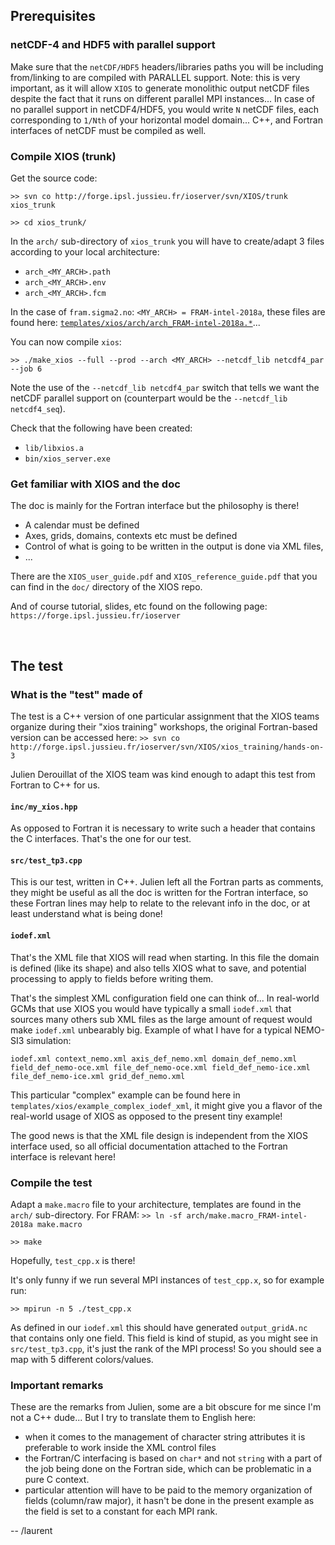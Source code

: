## Prerequisites

### netCDF-4 and HDF5 with parallel support

Make sure that the `netCDF/HDF5` headers/libraries paths you will be including from/linking to are compiled with PARALLEL support.
Note: this is very important, as it will allow `XIOS` to generate monolithic output netCDF files despite the fact that it runs on different parallel MPI instances... In case of no parallel support in netCDF4/HDF5, you would write `N` netCDF files, each corresponding to `1/Nth` of your horizontal model domain...
C++, and Fortran interfaces of netCDF must be compiled as well.


### Compile XIOS (trunk)

Get the source code:

`>> svn co http://forge.ipsl.jussieu.fr/ioserver/svn/XIOS/trunk xios_trunk`
    
`>> cd xios_trunk/`

In the `arch/` sub-directory of `xios_trunk` you will have to create/adapt 3 files according to your local architecture:
* `arch_<MY_ARCH>.path`
* `arch_<MY_ARCH>.env`
* `arch_<MY_ARCH>.fcm`

In the case of `fram.sigma2.no`: `<MY_ARCH> = FRAM-intel-2018a`, these files are found here: [`templates/xios/arch/arch_FRAM-intel-2018a.*`](templates/xios/arch)...

You can now compile `xios`:

`>> ./make_xios --full --prod --arch <MY_ARCH> --netcdf_lib netcdf4_par --job 6`

Note the use of the `--netcdf_lib netcdf4_par` switch that tells we want the netCDF parallel support on (counterpart would be the `--netcdf_lib netcdf4_seq`).

Check that the following have been created:
* `lib/libxios.a`
* `bin/xios_server.exe`

### Get familiar with XIOS and the doc

The doc is mainly for the Fortran interface but the philosophy is there!
* A calendar must be defined
* Axes, grids, domains, contexts etc must be defined
* Control of what is going to be written in the output is done via XML files,
* ...

There are the `XIOS_user_guide.pdf` and `XIOS_reference_guide.pdf` that you can find in the `doc/` directory of the XIOS repo.

And of course tutorial, slides, etc found on the following page: `https://forge.ipsl.jussieu.fr/ioserver`

​ 
## The test

### What is the "test" made of

The test is a C++ version of one particular assignment that the XIOS teams organize during their "xios training" workshops, the original Fortran-based version can be accessed here:
`>> svn co http://forge.ipsl.jussieu.fr/ioserver/svn/XIOS/xios_training/hands-on-3`

Julien Derouillat of the XIOS team was kind enough to adapt this test from Fortran to C++ for us.


#### `inc/my_xios.hpp`

As opposed to Fortran it is necessary to write such a header that contains the C interfaces.
That's the one for our test.

#### `src/test_tp3.cpp`

This is our test, written in C++. Julien left all the Fortran parts as comments, they might be useful as all the doc is written for the Fortran interface, so these Fortran lines may help to relate to the relevant info in the doc, or at least understand what is being done!

#### `iodef.xml`

That's the XML file that XIOS will read when starting. In this file the domain is defined (like its shape) and also tells XIOS what to save, and potential processing to apply to fields before writing them.

That's the simplest XML configuration field one can think of... In real-world GCMs that use XIOS you would have typically a small `iodef.xml` that sources many others sub XML files as the large amount of request would make `iodef.xml` unbearably big. Example of what I have for a typical NEMO-SI3 simulation:

    iodef.xml context_nemo.xml axis_def_nemo.xml domain_def_nemo.xml field_def_nemo-oce.xml file_def_nemo-oce.xml field_def_nemo-ice.xml file_def_nemo-ice.xml grid_def_nemo.xml

This particular "complex" example can be found here in `templates/xios/example_complex_iodef_xml`, it might give you a flavor of the real-world usage of XIOS as opposed to the present tiny example!

The good news is that the XML file design is independent from the XIOS interface used, so all official documentation attached to the Fortran interface is relevant here!


### Compile the test
 
Adapt a `make.macro` file to your architecture, templates are found in the `arch/` sub-directory.
For FRAM:
`>> ln -sf arch/make.macro_FRAM-intel-2018a make.macro`
 
`>> make`

Hopefully, `test_cpp.x` is there!

It's only funny if we run several MPI instances of `test_cpp.x`, so for example run:

`>> mpirun -n 5 ./test_cpp.x`

As defined in our `iodef.xml` this should have generated `output_gridA.nc` that contains only one field. This field is kind of stupid, as you might see in `src/test_tp3.cpp`, it's just the rank of the MPI process! So you should see a map with 5 different colors/values.

### Important remarks

These are the remarks from Julien, some are a bit obscure for me since I'm not a C++ dude... But I try to translate them to English here:

* when it comes to the management of character string attributes it is preferable to work inside the XML control files
* the Fortran/C interfacing is based on `char*` and not `string` with a part of the job being done on the Fortran side, which can be problematic in a pure C context.
* particular attention will have to be paid to the memory organization of fields (column/raw major), it hasn't be done in the present example as the field is set to a constant for each MPI rank.


--
/laurent
